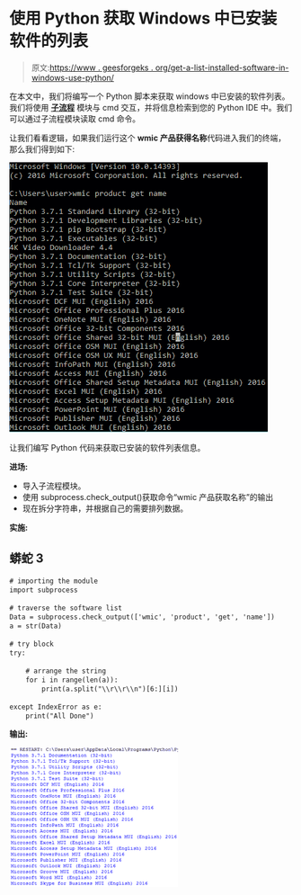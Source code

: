 # 使用 Python 获取 Windows 中已安装软件的列表

> 原文:[https://www . geesforgeks . org/get-a-list-installed-software-in-windows-use-python/](https://www.geeksforgeeks.org/get-a-list-of-installed-softwares-in-windows-using-python/)

在本文中，我们将编写一个 Python 脚本来获取 windows 中已安装的软件列表。我们将使用 [**子流程**](https://docs.python.org/3/library/subprocess.html) 模块与 cmd 交互，并将信息检索到您的 Python IDE 中。我们可以通过子流程模块读取 cmd 命令。

让我们看看逻辑，如果我们运行这个 **wmic 产品获得名称**代码进入我们的终端，那么我们得到如下:

![](img/027b1f0f3b9be5c6b78cc0f1322519da.png)

让我们编写 Python 代码来获取已安装的软件列表信息。

**进场:**

*   导入子流程模块。
*   使用 subprocess.check_output()获取命令“wmic 产品获取名称”的输出
*   现在拆分字符串，并根据自己的需要排列数据。

**实施:**

## 蟒蛇 3

```
# importing the module
import subprocess

# traverse the software list
Data = subprocess.check_output(['wmic', 'product', 'get', 'name'])
a = str(Data)

# try block
try:

    # arrange the string
    for i in range(len(a)):
        print(a.split("\\r\\r\\n")[6:][i])

except IndexError as e:
    print("All Done")
```

**输出:**

![](img/9ab67659b898ea46a986e1131a2036d2.png)